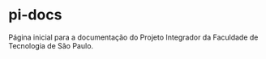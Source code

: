 # pi-docs
Página inicial para a documentação do Projeto Integrador da Faculdade de Tecnologia de São Paulo.

